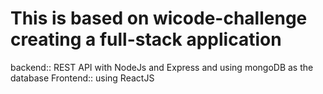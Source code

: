 # This is based on wicode-challenge creating a full-stack application

backend:: REST API with NodeJs and Express and using mongoDB as the database
Frontend:: using ReactJS

